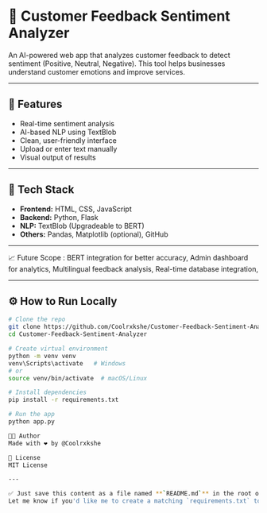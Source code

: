 # 💬 Customer Feedback Sentiment Analyzer

An AI-powered web app that analyzes customer feedback to detect sentiment (Positive, Neutral, Negative). This tool helps businesses understand customer emotions and improve services.

---

## 🚀 Features
- Real-time sentiment analysis
- AI-based NLP using TextBlob
- Clean, user-friendly interface
- Upload or enter text manually
- Visual output of results

---

## 🧠 Tech Stack
- **Frontend:** HTML, CSS, JavaScript
- **Backend:** Python, Flask
- **NLP:** TextBlob (Upgradeable to BERT)
- **Others:** Pandas, Matplotlib (optional), GitHub

---

📈 Future Scope :
BERT integration for better accuracy,
Admin dashboard for analytics,
Multilingual feedback analysis,
Real-time database integration,

---

## ⚙️ How to Run Locally
```bash
# Clone the repo
git clone https://github.com/Coolrxkshe/Customer-Feedback-Sentiment-Analyzer.git
cd Customer-Feedback-Sentiment-Analyzer

# Create virtual environment
python -m venv venv
venv\Scripts\activate   # Windows
# or
source venv/bin/activate  # macOS/Linux

# Install dependencies
pip install -r requirements.txt

# Run the app
python app.py

👨‍💻 Author
Made with ❤️ by @Coolrxkshe

📄 License
MIT License

---

✅ Just save this content as a file named **`README.md`** in the root of your project folder.  
Let me know if you'd like me to create a matching `requirements.txt` too!
